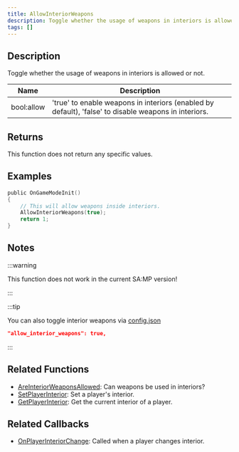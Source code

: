```yaml
---
title: AllowInteriorWeapons
description: Toggle whether the usage of weapons in interiors is allowed or not.
tags: []
---
```


## Description

Toggle whether the usage of weapons in interiors is allowed or not.

| Name       | Description                                                                                          |
| ---------- | ---------------------------------------------------------------------------------------------------- |
| bool:allow | 'true' to enable weapons in interiors (enabled by default), 'false' to disable weapons in interiors. |

## Returns

This function does not return any specific values.

## Examples

```c
public OnGameModeInit()
{
    // This will allow weapons inside interiors.
    AllowInteriorWeapons(true);
    return 1;
}
```

## Notes

:::warning

This function does not work in the current SA:MP version!

:::

:::tip

You can also toggle interior weapons via [config.json](../../server/config.json)

```json
"allow_interior_weapons": true,
```

:::

## Related Functions

- [AreInteriorWeaponsAllowed](AreInteriorWeaponsAllowed): Can weapons be used in interiors?
- [SetPlayerInterior](SetPlayerInterior): Set a player's interior.
- [GetPlayerInterior](GetPlayerInterior): Get the current interior of a player.

## Related Callbacks

- [OnPlayerInteriorChange](../callbacks/OnPlayerInteriorChange): Called when a player changes interior.
